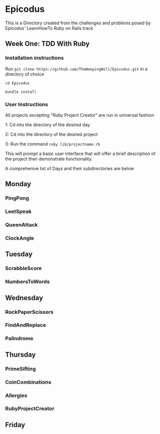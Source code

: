 # Epicodus
   This is a Directory created from the challenges and problems posed
   by Epicodus' LearnHowTo Ruby on Rails track

## Week One: TDD With Ruby 
   ### Installation instructions 
   Run `git clone https://github.com/TheWeepingWill/Epicodus.git` 
   in a directory of choice

   `cd Epicodus` 

   `bundle install`

   ### User Instructions
   All projects excepting "Ruby Project Creator" are run in
   universal fashion

   1: Cd into the directory of the desired day 

   2: Cd into the directory of the desired project

   3: Run the command `ruby lib/projectname.rb`

   This will prompt a basic user interface that will offer a brief 
   description of the project then demonstrate functionality. 

   A comprehenive list of Days and their subdirectories are below

## Monday 

   ### PingPong

   ### LeetSpeak

   ### QueenAttack

   ### ClockAngle

## Tuesday

   ### ScrabbleScore

   ### NumbersToWords

## Wednesday

  ### RockPaperScissors

  ### FindAndReplace

  ### Palindrome

## Thursday 

  ### PrimeSifting

  ### CoinCombinations

  ### Allergies

  ### RubyProjectCreator

## Friday
